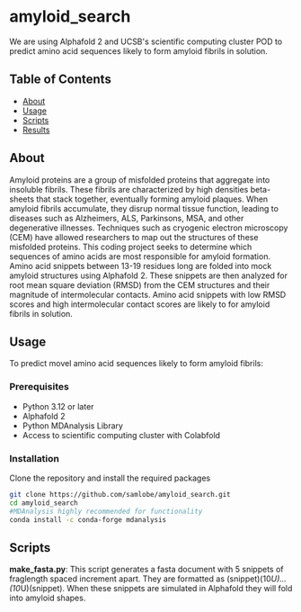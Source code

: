 # amyloid_search

We are using Alphafold 2 and UCSB's scientific computing cluster POD to predict amino acid sequences likely to form amyloid fibrils in solution. 

## Table of Contents

- [About](#about)
- [Usage](#usage)
- [Scripts](#scripts)
- [Results](#results)

## About

Amyloid proteins are a group of misfolded proteins that aggregate into insoluble fibrils. These fibrils are characterized by high densities beta-sheets that stack together, eventually forming amyloid plaques. When amyloid fibrils accumulate, they disrup normal tissue function, leading to diseases such as Alzheimers, ALS, Parkinsons, MSA, and other degenerative illnesses. Techniques such as cryogenic electron microscopy (CEM) have allowed researchers to map out the structures of these misfolded proteins. This coding project seeks to determine which sequences of amino acids are most responsible for amyloid formation. Amino acid snippets between 13-19 residues long are folded into mock amyloid structures using Alphafold 2. These snippets are then analyzed for root mean square deviation (RMSD) from the CEM structures and their magnitude of intermolecular contacts. Amino acid snippets with low RMSD scores and high intermolecular contact scores are likely to for amyloid fibrils in solution. 

## Usage

To predict movel amino acid sequences likely to form amyloid fibrils:

### Prerequisites

- Python 3.12 or later
- Alphafold 2
- Python MDAnalysis Library
- Access to scientific computing cluster with Colabfold

### Installation

Clone the repository and install the required packages

```bash
git clone https://github.com/samlobe/amyloid_search.git
cd amyloid_search
#MDAnalysis highly recommended for functionality
conda install -c conda-forge mdanalysis
```

## Scripts
**make_fasta.py**: This script generates a fasta document with 5 snippets of fraglength spaced increment apart. They are formatted as (snippet)(10*U)...(10*U)(snippet). When these snippets are simulated in Alphafold they will fold into amyloid shapes. 
